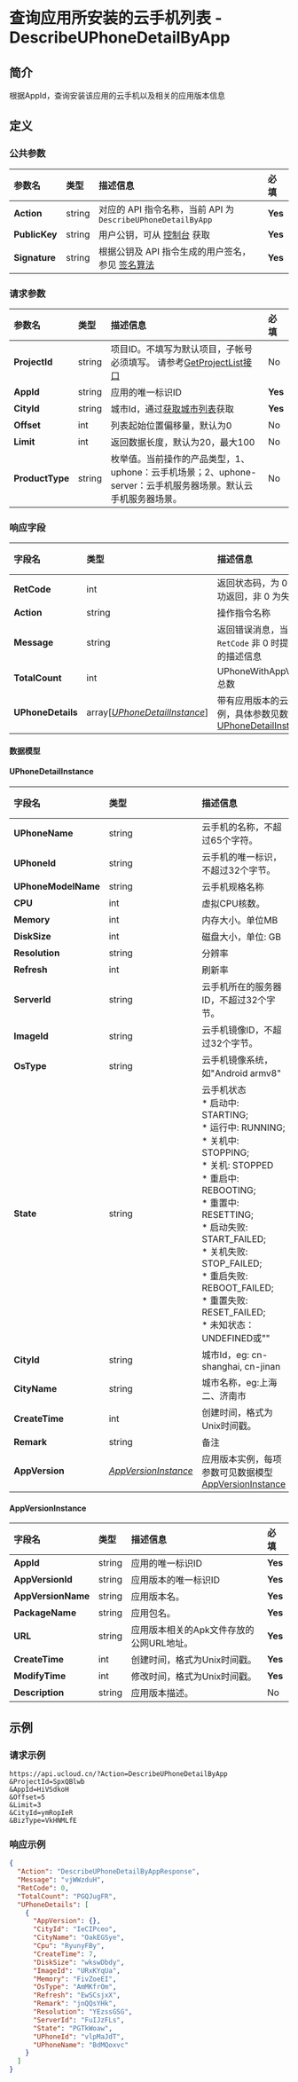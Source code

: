 # 查询应用所安装的云手机列表 - DescribeUPhoneDetailByApp

## 简介

根据AppId，查询安装该应用的云手机以及相关的应用版本信息









## 定义

### 公共参数

| 参数名 | 类型 | 描述信息 | 必填 |
|:---|:---|:---|:---|
| **Action**     | string  | 对应的 API 指令名称，当前 API 为 `DescribeUPhoneDetailByApp`                        | **Yes** |
| **PublicKey**  | string  | 用户公钥，可从 [控制台](https://console.ucloud.cn/uapi/apikey) 获取                                             | **Yes** |
| **Signature**  | string  | 根据公钥及 API 指令生成的用户签名，参见 [签名算法](api/summary/signature.md)  | **Yes** |

### 请求参数

| 参数名 | 类型 | 描述信息 | 必填 |
|:---|:---|:---|:---|
| **ProjectId** | string | 项目ID。不填写为默认项目，子帐号必须填写。 请参考[GetProjectList接口](https://docs.ucloud.cn/api/summary/get_project_list) |No|
| **AppId** | string | 应用的唯一标识ID |**Yes**|
| **CityId** | string | 城市Id，通过[获取城市列表](#DescribeUPhoneCities)获取 |**Yes**|
| **Offset** | int | 列表起始位置偏移量，默认为0 |No|
| **Limit** | int | 返回数据长度，默认为20，最大100 |No|
| **ProductType** | string | 枚举值。当前操作的产品类型，1、uphone：云手机场景；2、uphone-server：云手机服务器场景。默认云手机服务器场景。 |No|

### 响应字段

| 字段名 | 类型 | 描述信息 | 必填 |
|:---|:---|:---|:---|
| **RetCode** | int | 返回状态码，为 0 则为成功返回，非 0 为失败 |**Yes**|
| **Action** | string | 操作指令名称 |**Yes**|
| **Message** | string | 返回错误消息，当 `RetCode` 非 0 时提供详细的描述信息 |No|
| **TotalCount** | int | UPhoneWithAppVersion总数 |**Yes**|
| **UPhoneDetails** | array[[*UPhoneDetailInstance*](#UPhoneDetailInstance)] | 带有应用版本的云手机实例，具体参数见数据模型 [UPhoneDetailInstanc](#UPhoneDetailInstanc) |**Yes**|

#### 数据模型


#### UPhoneDetailInstance

| 字段名 | 类型 | 描述信息 | 必填 |
|:---|:---|:---|:---|
| **UPhoneName** | string | 云手机的名称，不超过65个字符。<br /> |No|
| **UPhoneId** | string | 云手机的唯一标识，不超过32个字节。<br /> |No|
| **UPhoneModelName** | string | 云手机规格名称<br /> |No|
| **CPU** | int | 虚拟CPU核数。<br /> |No|
| **Memory** | int | 内存大小。单位MB<br /> |No|
| **DiskSize** | int | 磁盘大小，单位: GB<br /> |No|
| **Resolution** | string | 分辨率<br /> |No|
| **Refresh** | int | 刷新率<br /> |No|
| **ServerId** | string | 云手机所在的服务器ID，不超过32个字节。<br /> |No|
| **ImageId** | string | 云手机镜像ID，不超过32个字节。<br /> |No|
| **OsType** | string | 云手机镜像系统，如"Android armv8"<br /> |No|
| **State** | string | 云手机状态<br />* 启动中: STARTING; <br />* 运行中: RUNNING; <br />* 关机中: STOPPING; <br />* 关机: STOPPED <br />* 重启中: REBOOTING; <br />* 重置中: RESETTING; <br />* 启动失败: START_FAILED; <br />* 关机失败: STOP_FAILED; <br />* 重启失败: REBOOT_FAILED; <br />* 重置失败: RESET_FAILED; <br />* 未知状态：UNDEFINED或""<br /> |No|
| **CityId** | string | 城市Id，eg: cn-shanghai, cn-jinan<br /> |No|
| **CityName** | string | 城市名称，eg:上海二、济南市<br /> |No|
| **CreateTime** | int | 创建时间，格式为Unix时间戳。<br /> |No|
| **Remark** | string | 备注<br /> |No|
| **AppVersion** | [*AppVersionInstance*](#AppVersionInstance) | 应用版本实例，每项参数可见数据模型 [AppVersionInstance](#AppVersionInstance)<br /> |No|

#### AppVersionInstance

| 字段名 | 类型 | 描述信息 | 必填 |
|:---|:---|:---|:---|
| **AppId** | string | 应用的唯一标识ID |**Yes**|
| **AppVersionId** | string | 应用版本的唯一标识ID |**Yes**|
| **AppVersionName** | string | 应用版本名。 |**Yes**|
| **PackageName** | string | 应用包名。 |**Yes**|
| **URL** | string | 应用版本相关的Apk文件存放的公网URL地址。<br /> |**Yes**|
| **CreateTime** | int | 创建时间，格式为Unix时间戳。 |**Yes**|
| **ModifyTime** | int | 修改时间，格式为Unix时间戳。 |**Yes**|
| **Description** | string | 应用版本描述。 |No|

## 示例

### 请求示例
    
```
https://api.ucloud.cn/?Action=DescribeUPhoneDetailByApp
&ProjectId=SpxQBlwb
&AppId=HiVSdkoH
&Offset=5
&Limit=3
&CityId=ymRopIeR
&BizType=VkHNMLfE
```

### 响应示例
    
```json
{
  "Action": "DescribeUPhoneDetailByAppResponse",
  "Message": "vjWWzduH",
  "RetCode": 0,
  "TotalCount": "PGQJugFR",
  "UPhoneDetails": [
    {
      "AppVersion": {},
      "CityId": "IeCIPceo",
      "CityName": "OakEGSye",
      "Cpu": "RyunyFBy",
      "CreateTime": 7,
      "DiskSize": "wkswDbdy",
      "ImageId": "URxKYqUa",
      "Memory": "FivZoeEI",
      "OsType": "AmMKfrOm",
      "Refresh": "EwSCsjxX",
      "Remark": "jnQQsYHk",
      "Resolution": "YEzssGSG",
      "ServerId": "FuIJzFLs",
      "State": "PGTkWoaw",
      "UPhoneId": "vlpMaJdT",
      "UPhoneName": "BdMQoxvc"
    }
  ]
}
```





